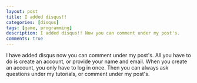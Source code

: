 ```yaml
---
layout: post
title: I added disqus!!
categories: [disqus]
tags: [game, programming]
description: I added disqus!! Now you can comment under my post's.
comments: true
---
```


I have added disqus now you can comment under my post's. All you have to do is create an account, or provide your name and email.
When you create an account, you only have to log in once. Then you can always ask questions under my tutorials, or comment under my post's.
